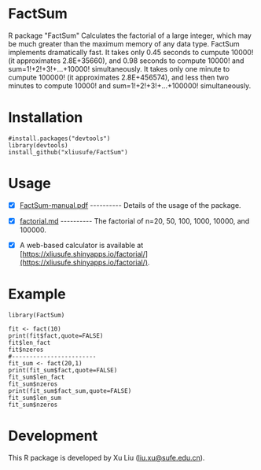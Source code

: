 # FactSum
R package "FactSum" Calculates the factorial of a large integer, which may be much greater than the maximum memory of any data type. FactSum implements dramatically fast. It takes only 0.45 seconds to cumpute 10000! (it approximates 2.8E+35660), and 0.98 seconds to compute 10000! and sum=1!+2!+3!+...+10000! simultaneously. It takes only one minute to cumpute 100000! (it approximates 2.8E+456574), and less then two minutes to compute 10000! and sum=1!+2!+3!+...+100000! simultaneously.

# Installation

    #install.packages("devtools")
    library(devtools)
    install_github("xliusufe/FactSum")

# Usage

   - [x] [FactSum-manual.pdf](https://github.com/xliusufe/FactSum/blob/master/inst/FactSum-manual.pdf) ---------- Details of the usage of the package.
   
   - [x] [factorial.md](https://github.com/xliusufe/FactSum/blob/master/inst/factorial.md) ---------- The factorial of n=20, 50, 100, 1000, 10000, and 100000.
   
   - [x] A web-based calculator is available at [https://xliusufe.shinyapps.io/factorial/](https://xliusufe.shinyapps.io/factorial/).
   
# Example
    library(FactSum)

    fit <- fact(10)
    print(fit$fact,quote=FALSE)
    fit$len_fact
    fit$nzeros
    #------------------------
    fit_sum <- fact(20,1)
    print(fit_sum$fact,quote=FALSE)
    fit_sum$len_fact
    fit_sum$nzeros
    print(fit_sum$fact_sum,quote=FALSE)
    fit_sum$len_sum
    fit_sum$nzeros
    

# Development
This R package is developed by Xu Liu (liu.xu@sufe.edu.cn).

